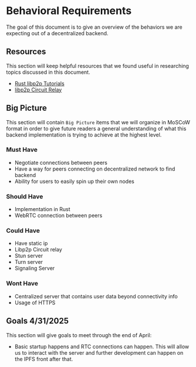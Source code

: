 # Behavioral Requirements 
The goal of this document is to give an overview of the behaviors we are expecting out of a decentralized backend.

## Resources
This section will keep helpful resources that we found useful in researching topics discussed in this document. 

- [Rust libp2p Tutorials](https://docs.rs/libp2p/latest/libp2p/tutorials/index.html)
- [libp2p Circuit Relay](https://docs.libp2p.io/concepts/nat/circuit-relay/)


## Big Picture 
This section will contain `Big Picture` items that we will organize in MoSCoW format in order to give future readers a general understanding of what this backend implementation is trying to achieve at the highest level.

### Must Have
- Negotiate connections between peers
- Have a way for peers connecting on decentralized network to find backend
- Ability for users to easily spin up their own nodes


### Should Have
- Implementation in Rust
- WebRTC connection between peers

### Could Have
- Have static ip
- Libp2p Circuit relay
- Stun server
- Turn server
- Signaling Server


### Wont Have
- Centralized server that contains user data beyond connectivity info
- Usage of HTTPS 





## Goals 4/31/2025
This section will give goals to meet through the end of April:

- Basic startup happens and RTC connections can happen. This will allow us to interact with the server and further development can happen on the IPFS front after that.

